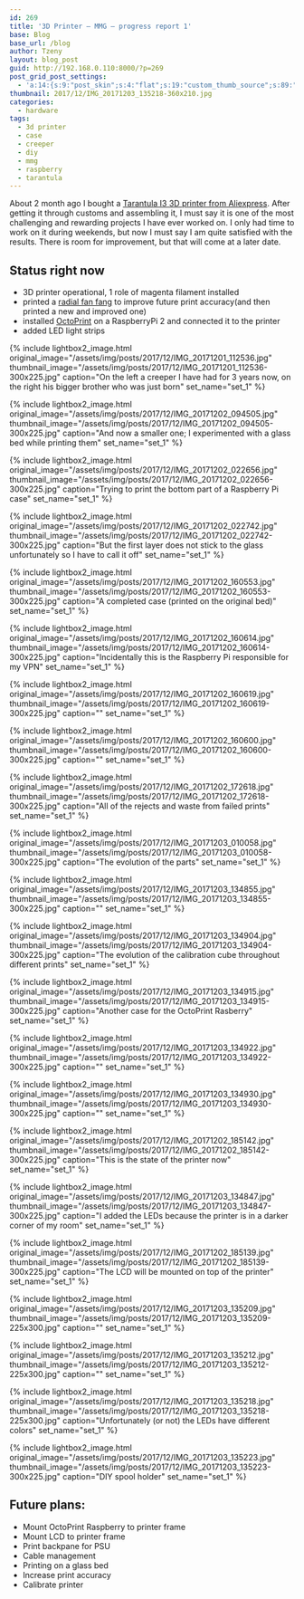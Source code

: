 ```yaml
---
id: 269
title: '3D Printer – MMG – progress report 1'
base: Blog
base_url: /blog
author: Tzeny
layout: blog_post
guid: http://192.168.0.110:8000/?p=269
post_grid_post_settings:
  - 'a:14:{s:9:"post_skin";s:4:"flat";s:19:"custom_thumb_source";s:89:"https://tzeny.com/wp-content/plugins/post-grid/assets/frontend/css/images/placeholder.png";s:16:"thumb_custom_url";s:0:"";s:17:"font_awesome_icon";s:0:"";s:23:"font_awesome_icon_color";s:0:"";s:22:"font_awesome_icon_size";s:0:"";s:17:"custom_youtube_id";s:0:"";s:15:"custom_vimeo_id";s:0:"";s:21:"custom_dailymotion_id";s:0:"";s:14:"custom_mp3_url";s:0:"";s:20:"custom_soundcloud_id";s:0:"";s:16:"custom_video_MP4";s:0:"";s:16:"custom_video_OGV";s:0:"";s:17:"custom_video_WEBM";s:0:"";}'
thumbnail: 2017/12/IMG_20171203_135218-360x210.jpg
categories:
  - hardware
tags:
  - 3d printer
  - case
  - creeper
  - diy
  - mmg
  - raspberry
  - tarantula
---
```

About 2 month ago I bought a [Tarantula I3 3D printer from Aliexpress](https://www.aliexpress.com/item/2016-Newest-TEVO-Tarantula-I3Aluminium-Extrusion-3D-Printer-kit-printer-3d-printing-2-Rolls-Filament-8GB/32596996503.html?spm=a2g0s.9042311.0.0.6nm20Z). After getting it through customs and assembling it, I must say it is one of the most challenging and rewarding projects I have ever worked on. I only had time to work on it during weekends, but now I must say I am quite satisfied with the results. There is room for improvement, but that will come at a later date.

## Status right now

  * 3D printer operational, 1 role of magenta filament installed
  * printed a [radial fan fang](https://www.thingiverse.com/thing:2175956) to improve future print accuracy(and then printed a new and improved one)
  * installed [OctoPrint](http://octoprint.org/) on a RaspberryPi 2 and connected it to the printer
  * added LED light strips

<div class="rl-gallery-container" id="rl-gallery-container-21" data-gallery_id="0"> <div class="rl-gallery rl-basicgrid-gallery " id="rl-gallery-21" data-gallery_no="21"> 



{% include lightbox2_image.html original_image="/assets/img/posts/2017/12/IMG_20171201_112536.jpg" thumbnail_image="/assets/img/posts/2017/12/IMG_20171201_112536-300x225.jpg" caption="On the left a creeper I have had for 3 years now, on the right his bigger brother who was just born" set_name="set_1" %}



{% include lightbox2_image.html original_image="/assets/img/posts/2017/12/IMG_20171202_094505.jpg" thumbnail_image="/assets/img/posts/2017/12/IMG_20171202_094505-300x225.jpg" caption="And now a smaller one; I experimented with a glass bed while printing them" set_name="set_1" %}



{% include lightbox2_image.html original_image="/assets/img/posts/2017/12/IMG_20171202_022656.jpg" thumbnail_image="/assets/img/posts/2017/12/IMG_20171202_022656-300x225.jpg" caption="Trying to print the bottom part of a Raspberry Pi case" set_name="set_1" %}



{% include lightbox2_image.html original_image="/assets/img/posts/2017/12/IMG_20171202_022742.jpg" thumbnail_image="/assets/img/posts/2017/12/IMG_20171202_022742-300x225.jpg" caption="But the first layer does not stick to the glass unfortunately so I have to call it off" set_name="set_1" %}



{% include lightbox2_image.html original_image="/assets/img/posts/2017/12/IMG_20171202_160553.jpg" thumbnail_image="/assets/img/posts/2017/12/IMG_20171202_160553-300x225.jpg" caption="A completed case (printed on the original bed)" set_name="set_1" %}



{% include lightbox2_image.html original_image="/assets/img/posts/2017/12/IMG_20171202_160614.jpg" thumbnail_image="/assets/img/posts/2017/12/IMG_20171202_160614-300x225.jpg" caption="Incidentally this is the Raspberry Pi responsible for my VPN" set_name="set_1" %}



{% include lightbox2_image.html original_image="/assets/img/posts/2017/12/IMG_20171202_160619.jpg" thumbnail_image="/assets/img/posts/2017/12/IMG_20171202_160619-300x225.jpg" caption="" set_name="set_1" %}



{% include lightbox2_image.html original_image="/assets/img/posts/2017/12/IMG_20171202_160600.jpg" thumbnail_image="/assets/img/posts/2017/12/IMG_20171202_160600-300x225.jpg" caption="" set_name="set_1" %}



{% include lightbox2_image.html original_image="/assets/img/posts/2017/12/IMG_20171202_172618.jpg" thumbnail_image="/assets/img/posts/2017/12/IMG_20171202_172618-300x225.jpg" caption="All of the rejects and waste from failed prints" set_name="set_1" %}



{% include lightbox2_image.html original_image="/assets/img/posts/2017/12/IMG_20171203_010058.jpg" thumbnail_image="/assets/img/posts/2017/12/IMG_20171203_010058-300x225.jpg" caption="The evolution of the parts" set_name="set_1" %}



{% include lightbox2_image.html original_image="/assets/img/posts/2017/12/IMG_20171203_134855.jpg" thumbnail_image="/assets/img/posts/2017/12/IMG_20171203_134855-300x225.jpg" caption="" set_name="set_1" %}



{% include lightbox2_image.html original_image="/assets/img/posts/2017/12/IMG_20171203_134904.jpg" thumbnail_image="/assets/img/posts/2017/12/IMG_20171203_134904-300x225.jpg" caption="The evolution of the calibration cube throughout different prints" set_name="set_1" %}



{% include lightbox2_image.html original_image="/assets/img/posts/2017/12/IMG_20171203_134915.jpg" thumbnail_image="/assets/img/posts/2017/12/IMG_20171203_134915-300x225.jpg" caption="Another case for the OctoPrint Rasberry" set_name="set_1" %}



{% include lightbox2_image.html original_image="/assets/img/posts/2017/12/IMG_20171203_134922.jpg" thumbnail_image="/assets/img/posts/2017/12/IMG_20171203_134922-300x225.jpg" caption="" set_name="set_1" %}



{% include lightbox2_image.html original_image="/assets/img/posts/2017/12/IMG_20171203_134930.jpg" thumbnail_image="/assets/img/posts/2017/12/IMG_20171203_134930-300x225.jpg" caption="" set_name="set_1" %}



{% include lightbox2_image.html original_image="/assets/img/posts/2017/12/IMG_20171202_185142.jpg" thumbnail_image="/assets/img/posts/2017/12/IMG_20171202_185142-300x225.jpg" caption="This is the state of the printer now" set_name="set_1" %}



{% include lightbox2_image.html original_image="/assets/img/posts/2017/12/IMG_20171203_134847.jpg" thumbnail_image="/assets/img/posts/2017/12/IMG_20171203_134847-300x225.jpg" caption="I added the LEDs because the printer is in a darker corner of my room" set_name="set_1" %}



{% include lightbox2_image.html original_image="/assets/img/posts/2017/12/IMG_20171202_185139.jpg" thumbnail_image="/assets/img/posts/2017/12/IMG_20171202_185139-300x225.jpg" caption="The LCD will be mounted on top of the printer" set_name="set_1" %}



{% include lightbox2_image.html original_image="/assets/img/posts/2017/12/IMG_20171203_135209.jpg" thumbnail_image="/assets/img/posts/2017/12/IMG_20171203_135209-225x300.jpg" caption="" set_name="set_1" %}



{% include lightbox2_image.html original_image="/assets/img/posts/2017/12/IMG_20171203_135212.jpg" thumbnail_image="/assets/img/posts/2017/12/IMG_20171203_135212-225x300.jpg" caption="" set_name="set_1" %}



{% include lightbox2_image.html original_image="/assets/img/posts/2017/12/IMG_20171203_135218.jpg" thumbnail_image="/assets/img/posts/2017/12/IMG_20171203_135218-225x300.jpg" caption="Unfortunately (or not) the LEDs have different colors" set_name="set_1" %}



{% include lightbox2_image.html original_image="/assets/img/posts/2017/12/IMG_20171203_135223.jpg" thumbnail_image="/assets/img/posts/2017/12/IMG_20171203_135223-300x225.jpg" caption="DIY spool holder" set_name="set_1" %}</div> </div>

## Future plans:

  * Mount OctoPrint Raspberry to printer frame
  * Mount LCD to printer frame
  * Print backpane for PSU
  * Cable management
  * Printing on a glass bed
  * Increase print accuracy
  * Calibrate printer
